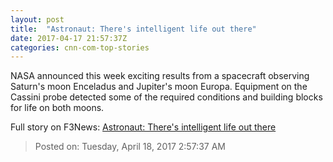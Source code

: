 ```yaml
---
layout: post
title:  "Astronaut: There's intelligent life out there"
date: 2017-04-17 21:57:37Z
categories: cnn-com-top-stories
---
```


NASA announced this week exciting results from a spacecraft observing Saturn's moon Enceladus and Jupiter's moon Europa. Equipment on the Cassini probe detected some of the required conditions and building blocks for life on both moons.


Full story on F3News: [Astronaut: There's intelligent life out there](http://www.f3nws.com/n/2dKXZE)

> Posted on: Tuesday, April 18, 2017 2:57:37 AM
